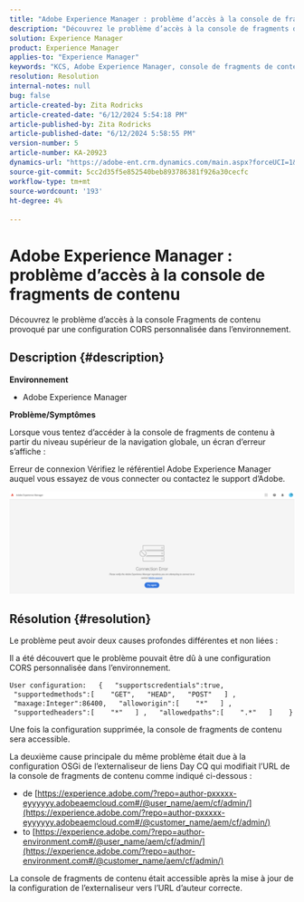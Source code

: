 ```yaml
---
title: "Adobe Experience Manager : problème d’accès à la console de fragments de contenu"
description: "Découvrez le problème d’accès à la console de fragments de contenu."
solution: Experience Manager
product: Experience Manager
applies-to: "Experience Manager"
keywords: "KCS, Adobe Experience Manager, console de fragments de contenu, problème d’accès."
resolution: Resolution
internal-notes: null
bug: false
article-created-by: Zita Rodricks
article-created-date: "6/12/2024 5:54:18 PM"
article-published-by: Zita Rodricks
article-published-date: "6/12/2024 5:58:55 PM"
version-number: 5
article-number: KA-20923
dynamics-url: "https://adobe-ent.crm.dynamics.com/main.aspx?forceUCI=1&pagetype=entityrecord&etn=knowledgearticle&id=42d5f3c5-e428-ef11-840b-000d3a372703"
source-git-commit: 5cc2d35f5e852540beb893786381f926a30cecfc
workflow-type: tm+mt
source-wordcount: '193'
ht-degree: 4%

---
```


# Adobe Experience Manager : problème d’accès à la console de fragments de contenu


Découvrez le problème d’accès à la console Fragments de contenu provoqué par une configuration CORS personnalisée dans l’environnement.

## Description {#description}


<b>Environnement</b>

- Adobe Experience Manager


<b>Problème/Symptômes</b>

Lorsque vous tentez d’accéder à la console de fragments de contenu à partir du niveau supérieur de la navigation globale, un écran d’erreur s’affiche :

Erreur de connexion Vérifiez le référentiel Adobe Experience Manager auquel vous essayez de vous connecter ou contactez le support d’Adobe.



![](assets/___43d5f3c5-e428-ef11-840b-000d3a372703___.png)


## Résolution {#resolution}


Le problème peut avoir deux causes profondes différentes et non liées :

Il a été découvert que le problème pouvait être dû à une configuration CORS personnalisée dans l’environnement.




```
User configuration:   {   "supportscredentials":true,   "supportedmethods":[    "GET",   "HEAD",   "POST"   ] ,   "maxage:Integer":86400,   "alloworigin":[    "*"   ] ,   "supportedheaders":[    "*"   ] ,   "allowedpaths":[    ".*"   ]    }
```


Une fois la configuration supprimée, la console de fragments de contenu sera accessible.

La deuxième cause principale du même problème était due à la configuration OSGi de l’externaliseur de liens Day CQ qui modifiait l’URL de la console de fragments de contenu comme indiqué ci-dessous :

- de [https://experience.adobe.com/?repo=author-pxxxxx-eyyyyyy.adobeaemcloud.com#/@user_name/aem/cf/admin/](https://experience.adobe.com/?repo=author-pxxxxx-eyyyyyy.adobeaemcloud.com#/@customer_name/aem/cf/admin/)
- to [https://experience.adobe.com/?repo=author-environment.com#/@user_name/aem/cf/admin/](https://experience.adobe.com/?repo=author-environment.com#/@customer_name/aem/cf/admin/)


La console de fragments de contenu était accessible après la mise à jour de la configuration de l’externaliseur vers l’URL d’auteur correcte.






